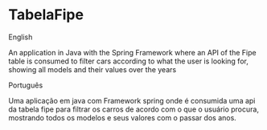 ﻿# TabelaFipe
English

An application in Java with the Spring Framework where an API of the Fipe table is consumed to filter cars according to what the user is looking for, showing all models and their values over the years

Português

Uma aplicação em java com Framework spring onde é consumida uma api da tabela fipe para filtrar os carros de acordo com o que o usuário procura, mostrando todos os modelos e seus valores com o passar dos anos.
